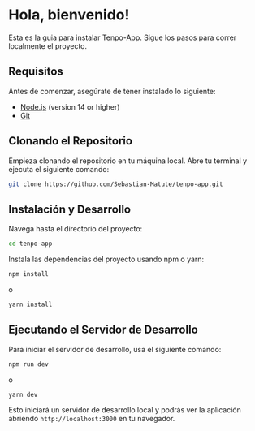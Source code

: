 # Hola, bienvenido!

Esta es la guia para instalar Tenpo-App. Sigue los pasos para correr localmente el proyecto.

## Requisitos

Antes de comenzar, asegúrate de tener instalado lo siguiente:

- [Node.js](https://nodejs.org/) (version 14 or higher)
- [Git](https://git-scm.com/)

## Clonando el Repositorio

Empieza clonando el repositorio en tu máquina local. Abre tu terminal y ejecuta el siguiente comando:

```bash
git clone https://github.com/Sebastian-Matute/tenpo-app.git
```

## Instalación y Desarrollo

Navega hasta el directorio del proyecto:

```bash
cd tenpo-app
```

Instala las dependencias del proyecto usando npm o yarn:

```bash
npm install
```

o

```bash
yarn install
```

## Ejecutando el Servidor de Desarrollo

Para iniciar el servidor de desarrollo, usa el siguiente comando:

```bash
npm run dev
```

o

```bash
yarn dev
```

Esto iniciará un servidor de desarrollo local y podrás ver la aplicación abriendo `http://localhost:3000` en tu navegador.